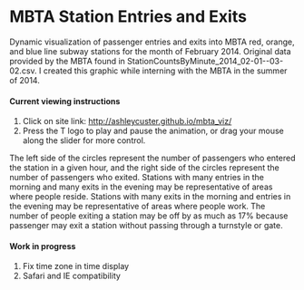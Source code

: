MBTA Station Entries and Exits
========


Dynamic visualization of passenger entries and exits into MBTA red, orange, and blue line subway stations for the month of February 2014. Original data provided by the MBTA found in StationCountsByMinute_2014_02-01--03-02.csv. I created this graphic while interning with the MBTA in the summer of 2014.


#### Current viewing instructions

1. Click on site link: http://ashleycuster.github.io/mbta_viz/ 
1. Press the T logo to play and pause the animation, or drag your mouse along the slider for more control.


The left side of the circles represent the number of passengers who entered the station in a given hour, and the right side of the circles represent the number of passengers who exited. Stations with many entries in the morning and many exits in the evening may be representative of areas where people reside. Stations with many exits in the morning and entries in the evening may be representative of areas where people work. The number of people exiting a station may be off by as much as 17% because passenger may exit a station without passing through a turnstyle or gate.


#### Work in progress

1. Fix time zone in time display
2. Safari and IE compatibility

